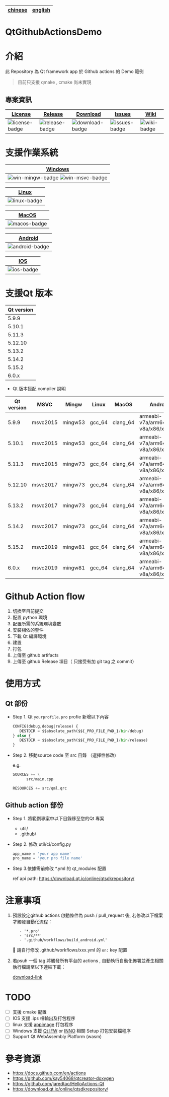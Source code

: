 
| [chinese][chinese-link] | [english][english-link] |
|-------------------------|-------------------------|


QtGithubActionsDemo
=======

# 介紹

此 Repository 為 Qt framework app 於 Github actions 的 Demo 範例

> 目前只支援 qmake , cmake 尚未實現

## 專案資訊


| [License][license-link] | [Release][release-link] | [Download][download-link] | [Issues][issues-link] | [Wiki][wiki-links] |
|-------------------------|-------------------------|---------------------------|-----------------------|--------------------|
| ![license-badge]        | ![release-badge]        | ![download-badge]         | ![issues-badge]       | ![wiki-badge]      |

[win-link]: https://github.com/kay54068/QtGithubActionDemo/actions?query=workflow%3AWindows-MinGW "WindowsAction"
[win-mingw-badge]: https://github.com/kay54068/QtGithubActionDemo/workflows/Windows-MinGW/badge.svg  "Windows MSVC"

[win-link]: https://github.com/kay54068/QtGithubActionDemo/actions?query=workflow%3AWindows-MSVC "WindowsAction"
[win-msvc-badge]: https://github.com/kay54068/QtGithubActionDemo/workflows/Windows-MSVC/badge.svg  "Windows MSVC"

[linux-link]: https://github.com/kay54068/QtGithubActionDemo/actions?query=workflow%3AUbuntu "UbuntuAction"
[linux-badge]: https://github.com/kay54068/QtGithubActionDemo/workflows/Linux/badge.svg "Ubuntu"

[macos-link]: https://github.com/kay54068/QtGithubActionDemo/actions?query=workflow%3AMacOS "MacOSAction"
[macos-badge]: https://github.com/kay54068/QtGithubActionDemo/workflows/MacOS/badge.svg "MacOS"

[android-link]: https://github.com/kay54068/QtGithubActionDemo/actions?query=workflow%3AAndroid "AndroidAction"
[android-badge]: https://github.com/kay54068/QtGithubActionDemo/workflows/Android/badge.svg "Android"

[ios-link]: https://github.com/kay54068/QtGithubActionDemo/actions?query=workflow%3AIOS "IOSAction"
[ios-badge]: https://github.com/kay54068/QtGithubActionDemo/workflows/IOS/badge.svg "IOS"

[release-link]: https://github.com/kay54068/QtGithubActionDemo/releases "Release status"
[release-badge]: https://img.shields.io/github/release/kay54068/QtGithubActionDemo.svg?style=flat-square "Release status"

[download-link]: https://github.com/kay54068/QtGithubActionDemo/releases/latest "Download status"
[download-badge]: https://img.shields.io/github/downloads/kay54068/QtGithubActionDemo/total.svg?style=flat-square "Download status"

[license-link]: https://github.com/kay54068/QtGithubActionDemo/blob/master/LICENSE "LICENSE"
[license-badge]: https://img.shields.io/badge/license-MIT-blue.svg "MIT"


[issues-link]: https://github.com/kay54068/QtGithubActionDemo/issues "Issues"
[issues-badge]: https://img.shields.io/badge/github-issues-red.svg?maxAge=60 "Issues"

[wiki-links]: https://github.com/kay54068/QtGithubActionDemo/wiki "wiki"
[wiki-badge]: https://img.shields.io/badge/github-wiki-181717.svg?maxAge=60 "wiki"


[english-link]: https://github.com/kay54068/QtGithubActionDemo/blob/master/README_en.md "english README"

[chinese-link]: https://github.com/kay54068/QtGithubActionDemo/blob/master/README.md "中文 README"



# 支援作業系統

| [Windows][win-link]                   |
|---------------------------------------|
| ![win-mingw-badge]  ![win-msvc-badge] |



| [Linux][linux-link] |
|----------------------|
| ![linux-badge]      |

| [MacOS][macos-link] |
|---------------------|
| ![macos-badge]      |


| [Android][android-link] |
|-------------------------|
| ![android-badge]        |


| [IOS][ios-link] |
|-----------------|
| ![ios-badge]    |



# 支援Qt 版本

| Qt version |
|------------|
| 5.9.9      |
| 5.10.1     |
| 5.11.3     |
| 5.12.10    |
| 5.13.2     |
| 5.14.2     |
| 5.15.2     |
| 6.0.x      |


- Qt 版本搭配 compiler 說明

| Qt version | MSVC     | Mingw   | Linux  | MacOS    | Android                          | IOS      |
|------------|----------|---------|--------|----------|----------------------------------|----------|
| 5.9.9      | msvc2015 | mingw53 | gcc_64 | clang_64 | armeabi-v7a/arm64-v8a/x86/x86_64 | clang_64 |
| 5.10.1     | msvc2015 | mingw53 | gcc_64 | clang_64 | armeabi-v7a/arm64-v8a/x86/x86_64 | clang_64 |
| 5.11.3     | msvc2015 | mingw73 | gcc_64 | clang_64 | armeabi-v7a/arm64-v8a/x86/x86_64 | clang_64 |
| 5.12.10    | msvc2017 | mingw73 | gcc_64 | clang_64 | armeabi-v7a/arm64-v8a/x86/x86_64 | clang_64 |
| 5.13.2     | msvc2017 | mingw73 | gcc_64 | clang_64 | armeabi-v7a/arm64-v8a/x86/x86_64 | clang_64 |
| 5.14.2     | msvc2017 | mingw73 | gcc_64 | clang_64 | armeabi-v7a/arm64-v8a/x86/x86_64 | clang_64 |
| 5.15.2     | msvc2019 | mingw81 | gcc_64 | clang_64 | armeabi-v7a/arm64-v8a/x86/x86_64 | clang_64 |
| 6.0.x      | msvc2019 | mingw81 | gcc_64 | clang_64 | armeabi-v7a/arm64-v8a/x86/x86_64 | clang_64 |


# Github Action flow

1. 切換至目前提交
2. 配置 python 環境
3. 配置所需的系統環境變數
4. 安裝相依的套件
5. 下載 Qt 編譯環境 
6. 建置
7. 打包
8. 上傳至 github artifacts
9. 上傳至 github Release 項目（ 只接受有加 git tag 之 commit）

# 使用方式

## Qt 部份
- Step 1.  Qt  `yourprofile.pro` profie 新增以下內容

   ```py
   CONFIG(debug,debug|release) {
      DESTDIR = $$absolute_path($${_PRO_FILE_PWD_}/bin/debug)
   } else {
      DESTDIR = $$absolute_path($${_PRO_FILE_PWD_}/bin/release)
   }

   ```
- Step 2.  移動source code 至 src 目錄 （選擇性修改)
  
   e.g.
   ```py
   SOURCES += \
         src/main.cpp

   RESOURCES += src/qml.qrc  
   ```

## Github action 部份
- Step 1. 將範例專案中以下目錄移至您的Qt 專案
   - util/
   - .github/
- Step 2. 修改 util/ci/config.py
   ```py
   app_name = 'your app name'
   pro_name = 'your pro file name'
   ```
- Step 3.依據需前修改 *.yml 的 qt_modules 配置

   ref api path:
   https://download.qt.io/online/qtsdkrepository/   



# 注意事項
1. 預設設定github actions 啟動條件為 push / pull_request 後, 若修改以下檔案才觸發自動化流程：
   ```
      - '*.pro'
      - 'src/**'
      - '.github/workflows/build_android.yml'
    ```
    📃 請自行修改 .github/workflows/xxx.yml 的 `on:` key 配置

2. 若psuh 一個 tag 將觸發所有平台的 actions , 自動執行自動化佈署並產生相關執行檔請至以下連結下載：

   [download-link]


# TODO
- [ ] 支援 cmake 配置
- [ ] IOS 支援 .ips 檔輸出及打包程序 
- [ ] linux 支援 [appimage](https://appimage.org/) 打包程序 
- [ ] Windows 支援 [Qt IFW](https://doc.qt.io/qtinstallerframework/ifw-overview.html) or [INNO](https://jrsoftware.org/isinfo.php) 相關 Setup 打包安裝檔程序
- [ ] Support Qt  WebAssembly Platform (wasm)

# 參考資源
- https://docs.github.com/en/actions
- https://github.com/kay54068/qtcreator-doxygen
- https://github.com/jaredtao/HelloActions-Qt
- https://download.qt.io/online/qtsdkrepository/